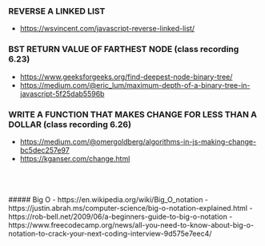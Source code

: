 ### REVERSE A LINKED LIST 
- https://wsvincent.com/javascript-reverse-linked-list/

### BST RETURN VALUE OF FARTHEST NODE (class recording 6.23) 
- https://www.geeksforgeeks.org/find-deepest-node-binary-tree/
- https://medium.com/@eric_lum/maximum-depth-of-a-binary-tree-in-javascript-5f25dab5596b

### WRITE A FUNCTION THAT MAKES CHANGE FOR LESS THAN A DOLLAR (class recording 6.26)
- https://medium.com/@omergoldberg/algorithms-in-js-making-change-bc5dec257e97
- https://kganser.com/change.html
<br>
<br>
<br>
##### Big O 
- https://en.wikipedia.org/wiki/Big_O_notation
- https://justin.abrah.ms/computer-science/big-o-notation-explained.html
- https://rob-bell.net/2009/06/a-beginners-guide-to-big-o-notation
- https://www.freecodecamp.org/news/all-you-need-to-know-about-big-o-notation-to-crack-your-next-coding-interview-9d575e7eec4/
